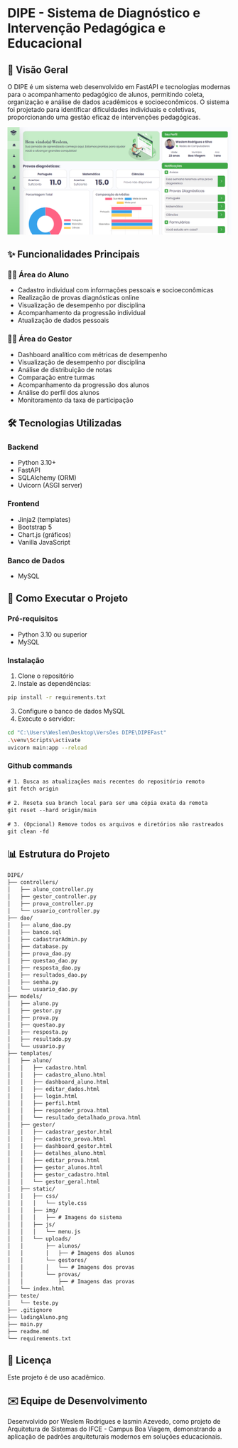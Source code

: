 # DIPE - Sistema de Diagnóstico e Intervenção Pedagógica e Educacional

## 📌 Visão Geral
O DIPE é um sistema web desenvolvido em FastAPI e tecnologias modernas para o acompanhamento pedagógico de alunos, permitindo coleta, organização e análise de dados acadêmicos e socioeconômicos. O sistema foi projetado para identificar dificuldades individuais e coletivas, proporcionando uma gestão eficaz de intervenções pedagógicas.

![Tela Aluno](ladingAluno.png)

## ✨ Funcionalidades Principais

### 👨‍🎓 Área do Aluno
- Cadastro individual com informações pessoais e socioeconômicas
- Realização de provas diagnósticas online
- Visualização de desempenho por disciplina
- Acompanhamento da progressão individual
- Atualização de dados pessoais

### 👨‍🏫 Área do Gestor
- Dashboard analítico com métricas de desempenho
- Visualização de desempenho por disciplina
- Análise de distribuição de notas
- Comparação entre turmas
- Acompanhamento da progressão dos alunos
- Análise do perfil dos alunos
- Monitoramento da taxa de participação

## 🛠 Tecnologias Utilizadas

### Backend
- Python 3.10+
- FastAPI
- SQLAlchemy (ORM)
- Uvicorn (ASGI server)

### Frontend
- Jinja2 (templates)
- Bootstrap 5
- Chart.js (gráficos)
- Vanilla JavaScript

### Banco de Dados
- MySQL

## 🚀 Como Executar o Projeto

### Pré-requisitos
- Python 3.10 ou superior
- MySQL

### Instalação
1. Clone o repositório
2. Instale as dependências:
```bash
pip install -r requirements.txt
```
3. Configure o banco de dados MySQL
4. Execute o servidor:
```bash
cd "C:\Users\Weslem\Desktop\Versões DIPE\DIPEFast"
.\venv\Scripts\activate
uvicorn main:app --reload
```

### Github commands
```
# 1. Busca as atualizações mais recentes do repositório remoto
git fetch origin

# 2. Reseta sua branch local para ser uma cópia exata da remota
git reset --hard origin/main

# 3. (Opcional) Remove todos os arquivos e diretórios não rastreados
git clean -fd
```

## 📊 Estrutura do Projeto
```
DIPE/
├── controllers/
│   ├── aluno_controller.py
│   ├── gestor_controller.py
│   ├── prova_controller.py
│   └── usuario_controller.py
├── dao/
│   ├── aluno_dao.py
│   ├── banco.sql
│   ├── cadastrarAdmin.py
│   ├── database.py
│   ├── prova_dao.py
│   ├── questao_dao.py
│   ├── resposta_dao.py
│   ├── resultados_dao.py
│   ├── senha.py
│   └── usuario_dao.py
├── models/
│   ├── aluno.py
│   ├── gestor.py
│   ├── prova.py
│   ├── questao.py
│   ├── resposta.py
│   ├── resultado.py
│   └── usuario.py
├── templates/
│   ├── aluno/
│   │   ├── cadastro.html
│   │   ├── cadastro_aluno.html
│   │   ├── dashboard_aluno.html
│   │   ├── editar_dados.html
│   │   ├── login.html
│   │   ├── perfil.html
│   │   ├── responder_prova.html
│   │   └── resultado_detalhado_prova.html
│   ├── gestor/
│   │   ├── cadastrar_gestor.html
│   │   ├── cadastro_prova.html
│   │   ├── dashboard_gestor.html
│   │   ├── detalhes_aluno.html
│   │   ├── editar_prova.html
│   │   ├── gestor_alunos.html
│   │   ├── gestor_cadastro.html
│   │   └── gestor_geral.html
│   ├── static/
│   │   ├── css/
│   │   │   └── style.css
│   │   ├── img/
│   │   │   ├── # Imagens do sistema
│   │   ├── js/
│   │   │   └── menu.js
│   │   └── uploads/
│   │       ├── alunos/
│   │       │   ├── # Imagens dos alunos
│   │       └── gestores/
│   │       │   └── # Imagens dos provas
│   │       └── provas/
│   │           ├── # Imagens das provas
│   └── index.html
├── teste/
│   └── teste.py
├── .gitignore
├── ladingAluno.png
├── main.py
├── readme.md
└── requirements.txt
```

## 📄 Licença
Este projeto é de uso acadêmico.

## ✉️ Equipe de Desenvolvimento
Desenvolvido por Weslem Rodrigues e Iasmin Azevedo, como projeto de Arquitetura de Sistemas do IFCE - Campus Boa Viagem, demonstrando a aplicação de padrões arquiteturais modernos em soluções educacionais.

